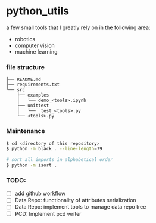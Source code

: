 # python_utils

a few small tools that I greatly rely on in the following area:
- robotics
- computer vision
- machine learning

### file structure

```
├── README.md
├── requirements.txt
└── src
    ├── examples
    │   └── demo_<tools>.ipynb
    ├── unittest
    │   └──  test_<tools>.py
    └── <tools>.py
```

### Maintenance

```bash
$ cd <directory of this repository>
$ python -m black . --line-length=79

# sort all imports in alphabetical order
$ python -m isort .
```

### TODO:
- [ ] add github workflow
- [ ] Data Repo: functionality of attributes serialization
- [ ] Data Repo: implement tools to manage data repo tree
- [ ] PCD: Implement pcd writer
